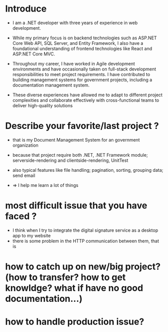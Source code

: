 # Introduce
* I am a .NET developer with three years of experience in web development. 
* While my primary focus is on backend technologies such as ASP.NET Core Web API, SQL Server, and Entity Framework, I also have a foundational understanding of frontend technologies like React and ASP.NET Core MVC.

* Throughout my career, I have worked in Agile development environments and have occasionally taken on full-stack development responsibilities to meet project requirements. I have contributed to building management systems for government projects, including a documentation management system.

* These diverse experiences have allowed me to adapt to different project complexities and collaborate effectively with cross-functional teams to deliver high-quality solutions

# Describe your favorite/last project ?
* that is my Document Management System for an government organization

* because that project require both .NET, .NET Framework module; serverside-rendering and clientside-rendering, UnitTest
* also typical features like file handling; pagination, sorting, grouping data; send email
* => I help me learn a lot of things

# most difficult issue that you have faced ?
* I think when I try to integrate the digital signature service as a desktop app to my website
* there is some problem in the HTTP communication between them, that is 

# how to catch up on new/big project? (how to transfer? how to get knowldge? what if have no good documentation...)
	
# how to handle production issue?
